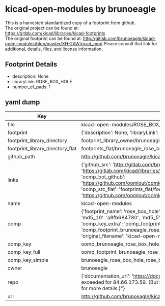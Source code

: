 # kicad-open-modules by brunoeagle  
This is a harvested standardized copy of a footprint from github.  
The original project can be found at:  
https://gitlab.com/kicad/libraries/kicad-footprints  
The original footprint can be found at:
http://gitlab.com/brunoeagle/kicad-open-modules/blob/master/XH-2AW.kicad_mod
Please consult that link for additional, details, files, and license information.  
## Footprint Details
* description: None  
* libraryLink: ROSE_BOX_HOLE  
* number_of_pads: 1  
## yaml dump  
| Key | Value |  
| --- | --- |  
| file | kicad-open-modules/ROSE_BOX_HOLE.kicad_mod |  
| footprint | {'description': None, 'libraryLink': 'ROSE_BOX_HOLE', 'number_of_pads': 1} |  
| footprint_library_directory | footprint_library_owner/brunoeagle_kicad-open-modules |  
| footprint_library_directory_flat | footprints_flat/brunoeagle_rose_box_hole_rose_box_hole/working |  
| github_path | http://github.com/brunoeagle/kicad-open-modules/blob/master/ROSE_BOX_HOLE.kicad_mod |  
| links | {'github_src': 'http://gitlab.com/brunoeagle/kicad-open-modules/blob/master/XH-2AW.kicad_mod', 'github_src_repo': 'https://gitlab.com/kicad/libraries/kicad-footprints', 'oomp_bot': 'footprints/brunoeagle_rose_box_hole_rose_box_hole/working', 'oomp_bot_github': 'https://github.com/oomlout/oomlout_oomp_footprint_bot/tree/main/footprints/brunoeagle_rose_box_hole_rose_box_hole/working', 'oomp_src_flat': 'footprints_flat/footprints_flat/brunoeagle_rose_box_hole_rose_box_hole/working', 'oomp_src_flat_github': 'https://github.com/oomlout/oomlout_oomp_footprint_src/tree/main/footprints_flat/brunoeagle_rose_box_hole_rose_box_hole/working'} |  
| name | kicad-open-modules |  
| oomp | {'footprint_name': 'rose_box_hole', 'library_name': 'rose_box_hole_kicad_mod', 'md5': 'a8fb6847800e1bdf4fa1c741a64e42b7', 'md5_10': 'a8fb684780', 'md5_5': 'a8fb6', 'md5_6': 'a8fb68', 'oomp_key': 'oomp_brunoeagle_rose_box_hole_rose_box_hole', 'oomp_key_extra': 'oomp_footprint_brunoeagle_rose_box_hole_rose_box_hole', 'oomp_key_full': 'oomp_footprint_brunoeagle_rose_box_hole_rose_box_hole_a8fb68', 'oomp_key_simple': 'brunoeagle_rose_box_hole_rose_box_hole', 'original_filename': 'kicad-open-modules/ROSE_BOX_HOLE.kicad_mod', 'owner_name': 'brunoeagle'} |  
| oomp_key | oomp_brunoeagle_rose_box_hole_rose_box_hole |  
| oomp_key_full | oomp_footprint_brunoeagle_rose_box_hole_rose_box_hole |  
| oomp_key_simple | brunoeagle_rose_box_hole_rose_box_hole |  
| owner | brunoeagle |  
| repo | {'documentation_url': 'https://docs.github.com/rest/overview/resources-in-the-rest-api#rate-limiting', 'message': "API rate limit exceeded for 84.66.173.59. (But here's the good news: Authenticated requests get a higher rate limit. Check out the documentation for more details.)"} |  
| url | http://github.com/brunoeagle/kicad-open-modules |  


